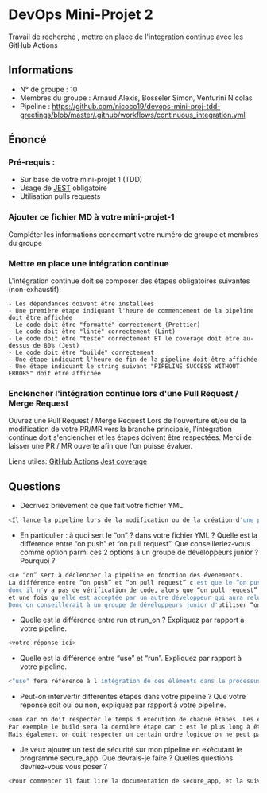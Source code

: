 # DevOps Mini-Projet 2
Travail de recherche , mettre en place de l'integration continue avec les GitHub Actions

## Informations
- N° de groupe : 10
- Membres du groupe : Arnaud Alexis, Bosseler Simon, Venturini Nicolas
- Pipeline : https://github.com/nicoco19/devops-mini-proj-tdd-greetings/blob/master/.github/workflows/continuous_integration.yml


## Énoncé

### Pré-requis :
- Sur base de votre mini-projet 1 (TDD)
- Usage de [JEST](https://jestjs.io/docs/getting-started) obligatoire
- Utilisation pulls requests


### Ajouter ce fichier MD à votre mini-projet-1
Compléter les informations concernant votre numéro de groupe et membres du groupe

### Mettre en place une intégration continue
L'intégration continue doit se composer des étapes obligatoires suivantes (non-exhaustif):

    - Les dépendances doivent être installées
    - Une première étape indiquant l'heure de commencement de la pipeline doit être affichée
    - Le code doit être "formatté" correctement (Prettier)
    - Le code doit être "linté" correctement (Lint)
    - Le code doit être "testé" correctement ET le coverage doit être au-dessus de 80% (Jest)
    - Le code doit être "buildé" correctement
    - Une étape indiquant l'heure de fin de la pipeline doit être affichée
    - Une étape indiquant le string suivant "PIPELINE SUCCESS WITHOUT ERRORS" doit être affichée

### Enclencher l'intégration continue lors d'une Pull Request / Merge Request
Ouvrez une Pull Request / Merge Request 
Lors de l'ouverture et/ou de la modification de votre PR/MR vers la branche principale, l'intégration continue doit s'enclencher et les étapes doivent être respectées.
Merci de laisser une PR / MR ouverte afin que l'on puisse évaluer.


Liens utiles:
[GitHub Actions](https://docs.github.com/fr/actions)
[Jest coverage](https://www.valentinog.com/blog/jest-coverage/)

## Questions

- Décrivez brièvement ce que fait votre fichier YML.  
```bash
<Il lance la pipeline lors de la modification ou de la création d'une pull request ou d'une merge request (PR/MR)>
```
- En particulier : à quoi sert le “on” ? dans votre fichier YML ?  Quelle est la différence entre “on push” et “on pull request”. Que conseilleriez-vous comme option parmi ces 2 options à un groupe de développeurs junior ? Pourquoi ? 
```bash
<Le “on” sert à déclencher la pipeline en fonction des évenements.
La différence entre “on push” et “on pull request” c'est que le “on push” déclenche la pipeline à chaque push,
donc il n'y a pas de vérification de code, alors que “on pull request” déclenche la pipeline à chaque pull request,
et une fois qu'elle est acceptée par un autre développeur qui aura relu le code, un merge est effectué et applique les changements.
Donc on conseillerait à un groupe de développeurs junior d'utiliser “on pull request” dans leur pipeline, car il y a une revue de code.>
```
- Quelle est la différence entre run et run_on ?  Expliquez par rapport à votre pipeline.  
```bash
<votre réponse ici>
```
- Quelle est la différence entre “use” et “run”. Expliquez par rapport à votre pipeline. 
```bash
<"use" fera référence à l'intégration de ces éléments dans le processus de développement tandis que "run" sera plutôt utilisé dans le cadre d'exécution de processus. "run" peut très bien être automatisé à son exécution (Pipeline)>
```
- Peut-on intervertir différentes étapes dans votre pipeline ? Que votre réponse soit oui ou non, expliquez par rapport à votre pipeline. 
```bash
<non car on doit respecter le temps d exécution de chaque étapes. Les étapes les plus courtes doivent être avant les étapes les plus longues.
Par exemple le build sera la dernière étape car c est le plus long à être exectuté.
Mais également on doit respecter un certain ordre logique on ne peut pas utiliser les dépendances (prettier, lint) si on ne les installes pas (NPM i). >
```
- Je veux ajouter un test de sécurité sur mon pipeline en exécutant le programme secure_app. Que devrais-je faire ?  Quelles questions devriez-vous vous poser ? 
```bash
<Pour commencer il faut lire la documentation de secure_app, et la suivre pour l intégrer à la Pipeline.>
```
